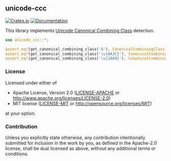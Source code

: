 ## unicode-ccc
[![Crates.io](https://img.shields.io/crates/v/unicode-ccc.svg)](https://crates.io/crates/unicode-ccc)
[![Documentation](https://docs.rs/unicode-ccc/badge.svg)](https://docs.rs/unicode-ccc)

This library implements
[Unicode Canonical Combining Class](https://unicode.org/reports/tr44/#Canonical_Combining_Class_Values) detection.

```rust
use unicode_ccc::*;

assert_eq!(get_canonical_combining_class('A'), CanonicalCombiningClass::NotReordered);
assert_eq!(get_canonical_combining_class('\u{0A3C}'), CanonicalCombiningClass::Nukta);
assert_eq!(get_canonical_combining_class('\u{18A9}'), CanonicalCombiningClass::AboveLeft);
```

### License

Licensed under either of

- Apache License, Version 2.0
  ([LICENSE-APACHE](LICENSE-APACHE) or http://www.apache.org/licenses/LICENSE-2.0)
- MIT license
  ([LICENSE-MIT](LICENSE-MIT) or http://opensource.org/licenses/MIT)

at your option.

### Contribution

Unless you explicitly state otherwise, any contribution intentionally submitted
for inclusion in the work by you, as defined in the Apache-2.0 license, shall be
dual licensed as above, without any additional terms or conditions.
